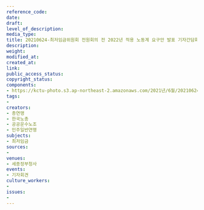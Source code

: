 ```yaml
---
reference_code: 
date: 
draft: 
level_of_description: 
media_type: 
title: 20210624-최저임금위원회 전원회의 전 2022년 적용 노동계 요구안 발표 기자간담회
description: 
weight: 
modified_at: 
created_at: 
link: 
public_access_status: 
copyright_status: 
components:
- https://kctu-photo.s3.ap-northeast-2.amazonaws.com/2021년/6월/20210624-최저임금위원회+전원회의+전+2022년+적용+노동계+요구안+발표+기자간담회/_R621764.jpg
tags:
- 
creators:
- 총연맹
- 한국노총
- 공공운수노조
- 민주일반연맹
subjects:
- 최저임금
sources:
- 
venues:
- 세종정부청사
events:
- 기자회견
culture_workers:
- 
issues:
- 
---
```

